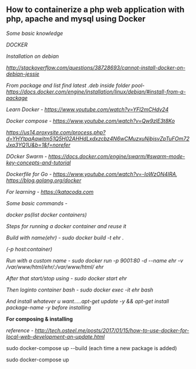 <h2>How to containerize a php web application with php, apache and mysql using Docker</h2>

<i>Some basic knowledge

DOCKER

Installation on debian


http://stackoverflow.com/questions/38728693/cannot-install-docker-on-debian-jessie

From package and list find latest .deb inside folder pool- https://docs.docker.com/engine/installation/linux/debian/#install-from-a-package 

Learn Docker - https://www.youtube.com/watch?v=YFl2mCHdv24

Docker compose - https://www.youtube.com/watch?v=Qw9zlE3t8Ko

https://us14.proxysite.com/process.php?d=YHYtpqAqwitm51Q5H02AHHdLxdxzcbz4N6wCMuzxuNjbjsvZpTuFOm72Jxq3YQ1U&b=1&f=norefer

DOcker Swarm - https://docs.docker.com/engine/swarm/#swarm-mode-key-concepts-and-tutorial

Dockerfile for Go - https://www.youtube.com/watch?v=-IoWzON4IRA, https://blog.golang.org/docker

For learning - https://katacoda.com 

Some basic commands - 

docker ps(list docker containers) 

Steps for running a docker container and reuse it

Build  with name(ehr) - sudo docker build -t ehr .

(-p host:container)

Run with a custom name - sudo docker run -p 9001:80 -d  --name ehr -v /var/www/html/ehr/:/var/www/html/ ehr

After that start/stop using - sudo docker start ehr 

Then loginto container bash - sudo docker exec -it ehr bash

And install whatever u want…..apt-get update -y && apt-get install package-name -y before installing

</i>

<b>For composing & installing</b>

<i>reference - http://tech.osteel.me/posts/2017/01/15/how-to-use-docker-for-local-web-development-an-update.html</i>

sudo docker-compose up --build (each time a new package is added)

sudo docker-compose up

